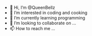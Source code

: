 - 👋 Hi, I’m @QueenBellz
- 👀 I’m interested in coding and cooking
- 🌱 I’m currently learning programming
- 💞️ I’m looking to collaborate on ...
- 📫 How to reach me ...

<!---
QueenBellz/QueenBellz is a ✨ special ✨ repository because its `README.md` (this file) appears on your GitHub profile.
You can click the Preview link to take a look at your changes.
--->
